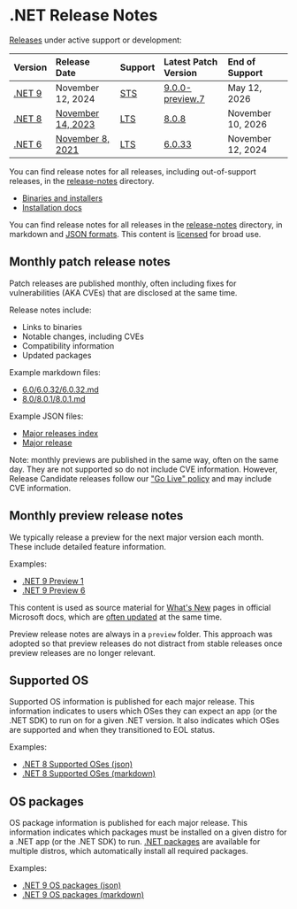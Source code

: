# .NET Release Notes

[Releases](../releases.md) under active support or development:

|  Version  | Release Date | Support | Latest Patch Version | End of Support |
| :-- | :-- | :-- | :-- | :-- |
| [.NET 9](9.0/README.md) | November 12, 2024 | [STS][policies] | [9.0.0-preview.7][9.0.0-preview.7] | May 12, 2026 |
| [.NET 8](8.0/README.md) | [November 14, 2023](https://devblogs.microsoft.com/dotnet/announcing-dotnet-8/) | [LTS][policies] | [8.0.8][8.0.8] | November 10, 2026 |
| [.NET 6](6.0/README.md) | [November 8, 2021](https://devblogs.microsoft.com/dotnet/announcing-net-6/) | [LTS][policies] | [6.0.33][6.0.33]  | November 12, 2024 |

You can find release notes for all releases, including out-of-support releases, in the [release-notes](.) directory.

[9.0.0-preview.7]: 9.0/preview/preview7/9.0.0-preview.7.md
[8.0.8]: 8.0/8.0.8/8.0.8.md
[6.0.33]: 6.0/6.0.33/6.0.33.md
[policies]: ../release-policies.md

* [Binaries and installers](https://dotnet.microsoft.com/download/dotnet)
* [Installation docs](https://learn.microsoft.com/dotnet/core/install/)

You can find release notes for all releases in the [release-notes](.) directory, in markdown and [JSON formats](./schemas/README.md). This content is [licensed](./license-information.md) for broad use.

## Monthly patch release notes

Patch releases are published monthly, often including fixes for vulnerabilities (AKA CVEs) that are disclosed at the same time.

Release notes include:

- Links to binaries
- Notable changes, including CVEs
- Compatibility information
- Updated packages

Example markdown files:

- [6.0/6.0.32/6.0.32.md](./6.0/6.0.32/6.0.32.md)
- [8.0/8.0.1/8.0.1.md](./8.0/8.0.1/8.0.1.md)

Example JSON files:

- [Major releases index](./releases-index.json)
- [Major release](./9.0/releases.json)

Note: monthly previews are published in the same way, often on the same day. They are not supported so do not include CVE information. However, Release Candidate releases follow our ["Go Live" policy](https://github.com/dotnet/core/blob/main/release-policies.md) and may include CVE information.

## Monthly preview release notes

We typically release a preview for the next major version each month. These include detailed feature information.

Examples:

- [.NET 9 Preview 1](./9.0/preview/preview1/README.md)
- [.NET 9 Preview 6](./9.0/preview/preview6/README.md)

This content is used as source material for [What's New](https://learn.microsoft.com/dotnet/core/whats-new/dotnet-9/overview) pages in official Microsoft docs, which are [often updated](https://github.com/dotnet/docs/pulls?q=is%3Apr+What%27s+New) at the same time.

Preview release notes are always in a `preview` folder. This approach was adopted so that preview releases do not distract from stable releases once preview releases are no longer relevant.

## Supported OS

Supported OS information is published for each major release. This information indicates to users which OSes they can expect an app (or the .NET SDK) to run on for a given .NET version. It also indicates which OSes are supported and when they transitioned to EOL status.

Examples:

- [.NET 8 Supported OSes (json)](./8.0/supported-os.json)
- [.NET 8 Supported OSes (markdown)](./8.0/supported-os.md)

## OS packages

OS package information is published for each major release. This information indicates which packages must be installed on a given distro for a .NET app (or the .NET SDK) to run. [.NET packages](../linux.md) are available for multiple distros, which automatically install all required packages.

Examples:

- [.NET 9 OS packages (json)](./9.0/os-packages.json)
- [.NET 9 OS packages (markdown)](./9.0/os-packages.md)
